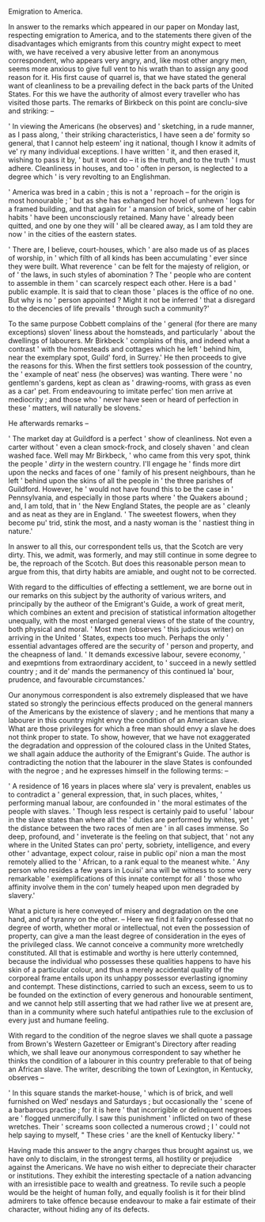 Emigration to America.In answer to the remarks which appeared in our paper on Monday last,
                    respecting emigration to America, and to the statements there given of
                    the disadvantages which emigrants from this country might expect to meet
                    with, we have received a very abusive letter from an anonymous correspondent, who appears very angry, and, like most other angry
                    men, seems more anxious to give full vent to his wrath than to assign any good reason for it. His first cause of quarrel is,
                    that we have stated the general want of cleanliness to be a prevailing
                    defect in the back parts of the United States. For this we have the
                    authority of almost every traveller who has visited those parts. The
                    remarks of Birkbeck on this point are conclu-sive and striking:
                    –' In viewing the Americans (he observes) and ' sketching, in a rude manner,
                    as I pass along, ' their striking characteristics, I have seen a de' formity so general, that I cannot help esteem'
                    ing it national, though I know it admits of ve' ry many
                    individual exceptions. I have written ' it, and then erased it, wishing to
                    pass it by, ' but it wont do – it is the truth, and to the truth
                    ' I must adhere. Cleanliness in houses, and too ' often in person, is
                    neglected to a degree which ' is very revolting to an Englishman.' America was bred in a cabin ; this is not a ' reproach – for the
                    origin is most honourable ; ' but as she has exhanged her hovel of unhewn
                    ' logs for a framed building, and that again for ' a mansion of brick,
                    some of her cabin habits ' have been unconsciously retained. Many have
                    ' already been quitted, and one by one they will ' all be cleared
                    away, as I am told they are now ' in the cities of the eastern states.' There are, I believe, court-houses, which ' are also made us of as places
                    of worship, in ' which filth of all kinds has been accumulating ' ever
                    since they were built. What reverence ' can be felt for the majesty of
                    religion, or of ' the laws, in such styles of abomination ? The '
                    people who are content to assemble in them ' can scarcely respect each
                    other. Here is a bad ' public example. It is said that to clean those
                    ' places is the office of no one. But why is no ' person appointed ?
                    Might it not be inferred ' that a disregard to the decencies of life
                    prevails ' through such a community?'To the same purpose Cobbett complains of the ' general (for there are many
                    exceptions) sloven' liness about the homsteads, and particularly
                    ' about the dwellings of labourers. Mr Birkbeck ' complains of this,
                    and indeed what a contrast ' with the homesteads and cottages which he left
                    ' behind him, near the exemplary spot, Guild' ford, in
                    Surrey.' He then proceeds to give the reasons for this. When the first
                    settlers took possession of the country, the ' example of neat' ness (he observes) was wanting. There were ' no
                    gentlemn's gardens, kept as clean as ' drawing-rooms, with grass as even as
                    a car' pet. From endeavouring to imitate perfec'
                    tion men arrive at mediocrity ; and those who ' never have seen or heard of
                    perfection in these ' matters, will naturally be slovens.'He afterwards remarks –' The market day at Guildford is a perfect ' show of cleanliness. Not even a
                    carter without ' even a clean smock-frock, and closely shaven ' and
                    clean washed face. Well may Mr Birkbeck, ' who came from this very spot,
                    think the people ' *dirty* in the western country.
                    I'll engage he ' finds more dirt upon the necks and faces of one '
                    family of his present neighbours, than he left ' behind upon the skins of
                    all the people in ' the three parishes of Guildford. However, he '
                    would not have found this to be the case in ' Pennsylvania, and especially
                    in those parts where ' the Quakers abound ; and, I am told, that in '
                    the New England States, the people are as ' cleanly and as neat as they are
                    in England. ' The sweetest flowers, when they become pu'
                    trid, stink the most, and a nasty woman is the ' nastiest thing in
                    nature.'In answer to all this, our correspondent tells us, that the Scotch are very
                    dirty. This, we admit, was formerly, and may still continue in some
                    degree to be, the reproach of the Scotch. But does this reasonable person
                    mean to argue from this, that dirty habits are amiable, and ought not
                    to be corrected.With regard to the difficulties of effecting a settlement, we are borne out
                    in our remarks on this subject by the authority of various writers,
                    and principally by the autheor of the Emigrant's Guide, a work of
                    great merit, which combines an extent and precision of statistical
                        information altogether unequally, with the most enlarged general views of the state of the country, both
                    physical and moral. ' Most men (observes ' this judicious writer) on
                    arriving in the United ' States, expects too much. Perhaps the only '
                    essential advantages offered are the security of ' person and property, and
                    the cheapness of land. ' It demands excessive labour, severe economy,
                    ' and exepmtions from extraordinary accident, to ' succeed in a newly
                    settled country ; and it de' mands the permanency of this
                    continued la' bour, prudence, and favourable circumstances.'Our anonymous correspondent is also extremely displeased that we
                    have stated so strongly the perincious effects produced on the
                        general manners of the Americans by the existence of
                    slavery ; and he mentions that many a labourer in this country
                    might envy the condition of an American slave. What are those privileges
                    for which a free man should envy a slave he does not think proper to
                    state. To show, however, that we have not exaggerated the degradation
                    and oppression of the coloured class in the United States,
                    we shall again adduce the authority of the Emigrant's Guide. The author is
                        contradicting the notion that the labourer in the slave
                    States is confounded with the negroe ; and he expresses himself in the
                    following terms: –' A residence of 16 years in places where sla' very is prevalent,
                    enables us to contradict a ' general expression, that, in such places,
                    whites, ' performing manual labour, are confounded in ' the moral
                    estimates of the people with slaves. ' Though less respect is certainly
                    paid to useful ' labour in the slave states than where all the '
                    duties are performed by whites, yet ' the distance between the two races of
                    men are ' in all cases immense. So deep, profound, and ' inveterate is
                    the feeling on that subject, that ' not any where in the United States can
                        pro' perty, sobriety, intelligence, and every other '
                    advantage, expect colour, raise in public opi' nion a man the
                    most remotely allied to the ' African, to a rank equal to the meanest
                    white. ' Any person who resides a few years in Louisi' ana
                    will be witness to some very remarkable ' exemplifications of this innate
                    contempt for all ' those who affinity involve them in the con' tumely heaped upon men degraded by slavery.'What a picture is here conveyed of misery and degradation on the one hand,
                    and of tyranny on the other. – Here we find it failry confessed
                    that no degree of worth, whether moral or intellectual, not even the possession of property, can give a man the least
                    degree of consideration in the eyes of the privileged class. We cannot
                    conceive a community more wretchedly constituted. All that
                    is estimable and worthy is here utterly contemned, because the individual
                    who possesses these qualities happens to have his skin of a particular
                    colour, and thus a merely accidental quality of the corporeal
                    frame entails upon its unhappy possessor everlasting ignominy and
                    contempt. These distinctions, carried to such an excess, seem to us to be
                    founded on the extinction of every generous and honourable sentiment, and we cannot help still asserting that we had
                    rather live we at present are, than in a community where such hateful
                    antipathies rule to the exclusion of every just and humane
                    feeling.With regard to the condition of the negroe slaves we shall quote a passage
                    from Brown's Western Gazetteer or Emigrant's Directory after reading
                    which, we shall leave our anonymous correspondent to say whether
                    he thinks the condition of a labourer in this country preferable to that of being an African slave. The writer, describing the
                    town of Lexington, in Kentucky, observes –' In this square stands the market-house, ' which is of brick, and well
                    furnished on Wed' nesdays and Saturdays ; but occasionally the
                    ' scene of a barbarous practise ; for it is here ' that incorrigible
                    or delinquent negroes are ' flogged unmercifully. I saw this punishment
                    ' inflicted on two of these wretches. Their ' screams soon collected a
                    numerous crowd ; I ' could not help saying to myself, " These cries '
                    are the knell of Kentucky libery.' "Having made this answer to the angry charges thus brought against us, we
                    have only to disclaim, in the strongest terms, all hostility or
                        prejudice against the Americans. We have no wish either
                    to depreciate their character or institutions. They exhibit the
                    interesting spectacle of a nation advancing with an irresistible pace
                    to wealth and greatness. To revile such a people would be the height
                    of human folly, and equally foolish is it for their blind admirers to
                    take offence because endeavour to make a fair estimate of their
                    character, without hiding any of its defects.